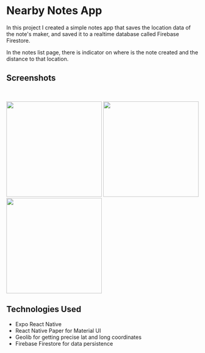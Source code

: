 # Nearby Notes App

In this project I created a simple notes app that saves the location data of the note's maker, and saved it to a realtime database called Firebase Firestore.

In the notes list page, there is indicator on where is the note created and the distance to that location.

## Screenshots
<br>
<p>
<img src=https://user-images.githubusercontent.com/74503671/187009050-53bcae87-5006-4834-a116-7a57cadb2c90.png width=250 />
<img src=https://user-images.githubusercontent.com/74503671/187009056-faadb345-0723-4a7f-b950-d4ba66138cbd.png width=250 />
<img src=https://user-images.githubusercontent.com/74503671/187009060-853485a6-0f19-44dd-86cc-4e1f17b41d1e.png width=250 />
</p>

## Technologies Used
- Expo React Native
- React Native Paper for Material UI
- Geolib for getting precise lat and long coordinates
- Firebase Firestore for data persistence
